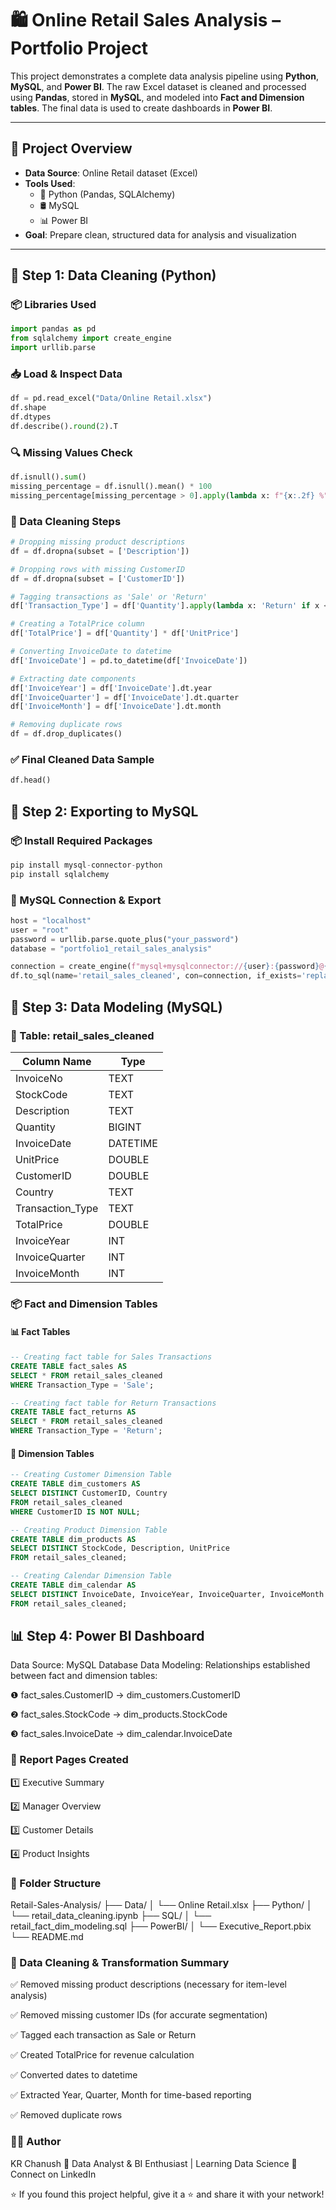 # 🛍️ Online Retail Sales Analysis – Portfolio Project

This project demonstrates a complete data analysis pipeline using **Python**, **MySQL**, and **Power BI**. The raw Excel dataset is cleaned and processed using **Pandas**, stored in **MySQL**, and modeled into **Fact and Dimension tables**. The final data is used to create dashboards in **Power BI**.

---

## 📌 Project Overview

- **Data Source**: Online Retail dataset (Excel)
- **Tools Used**:
  - 🐍 Python (Pandas, SQLAlchemy)
  - 🛢️ MySQL
  - 📊 Power BI
- **Goal**: Prepare clean, structured data for analysis and visualization

---

## 🧹 Step 1: Data Cleaning (Python)

### 📦 Libraries Used

```python
import pandas as pd
from sqlalchemy import create_engine
import urllib.parse
```

### 📥 Load & Inspect Data
```python
df = pd.read_excel("Data/Online Retail.xlsx")
df.shape
df.dtypes
df.describe().round(2).T
```

### 🔍 Missing Values Check
```python
df.isnull().sum()
missing_percentage = df.isnull().mean() * 100
missing_percentage[missing_percentage > 0].apply(lambda x: f"{x:.2f} %")
```

### 🧼 Data Cleaning Steps
```python
# Dropping missing product descriptions
df = df.dropna(subset = ['Description'])

# Dropping rows with missing CustomerID
df = df.dropna(subset = ['CustomerID'])

# Tagging transactions as 'Sale' or 'Return'
df['Transaction_Type'] = df['Quantity'].apply(lambda x: 'Return' if x < 0 else 'Sale')

# Creating a TotalPrice column
df['TotalPrice'] = df['Quantity'] * df['UnitPrice']

# Converting InvoiceDate to datetime
df['InvoiceDate'] = pd.to_datetime(df['InvoiceDate'])

# Extracting date components
df['InvoiceYear'] = df['InvoiceDate'].dt.year
df['InvoiceQuarter'] = df['InvoiceDate'].dt.quarter
df['InvoiceMonth'] = df['InvoiceDate'].dt.month

# Removing duplicate rows
df = df.drop_duplicates()
```

### ✅ Final Cleaned Data Sample
```python
df.head()
```

## 💾 Step 2: Exporting to MySQL
### 📦 Install Required Packages
```python
pip install mysql-connector-python
pip install sqlalchemy
```

### 🔗 MySQL Connection & Export
```python
host = "localhost"
user = "root"
password = urllib.parse.quote_plus("your_password")
database = "portfolio1_retail_sales_analysis"

connection = create_engine(f"mysql+mysqlconnector://{user}:{password}@{host}/{database}")
df.to_sql(name='retail_sales_cleaned', con=connection, if_exists='replace', index=False)
```

## 🧱 Step 3: Data Modeling (MySQL)
### 📝 Table: retail_sales_cleaned
| Column Name       | Type     |
| ----------------- | -------- |
| InvoiceNo         | TEXT     |
| StockCode         | TEXT     |
| Description       | TEXT     |
| Quantity          | BIGINT   |
| InvoiceDate       | DATETIME |
| UnitPrice         | DOUBLE   |
| CustomerID        | DOUBLE   |
| Country           | TEXT     |
| Transaction\_Type | TEXT     |
| TotalPrice        | DOUBLE   |
| InvoiceYear       | INT      |
| InvoiceQuarter    | INT      |
| InvoiceMonth      | INT      |


### 📦 Fact and Dimension Tables
#### 📊 Fact Tables
```sql
-- Creating fact table for Sales Transactions
CREATE TABLE fact_sales AS
SELECT * FROM retail_sales_cleaned
WHERE Transaction_Type = 'Sale';

-- Creating fact table for Return Transactions
CREATE TABLE fact_returns AS
SELECT * FROM retail_sales_cleaned
WHERE Transaction_Type = 'Return';
```

#### 📐 Dimension Tables
```sql
-- Creating Customer Dimension Table
CREATE TABLE dim_customers AS
SELECT DISTINCT CustomerID, Country
FROM retail_sales_cleaned
WHERE CustomerID IS NOT NULL;

-- Creating Product Dimension Table
CREATE TABLE dim_products AS
SELECT DISTINCT StockCode, Description, UnitPrice
FROM retail_sales_cleaned;

-- Creating Calendar Dimension Table
CREATE TABLE dim_calendar AS
SELECT DISTINCT InvoiceDate, InvoiceYear, InvoiceQuarter, InvoiceMonth
FROM retail_sales_cleaned;
```

## 📊 Step 4: Power BI Dashboard
Data Source: MySQL Database
Data Modeling: Relationships established between fact and dimension tables:

  ❶ fact_sales.CustomerID → dim_customers.CustomerID
  
  ❷ fact_sales.StockCode → dim_products.StockCode
  
  ❸ fact_sales.InvoiceDate → dim_calendar.InvoiceDate


### 📄 Report Pages Created
1️⃣ Executive Summary

2️⃣ Manager Overview

3️⃣ Customer Details

4️⃣ Product Insights


### 📁 Folder Structure
Retail-Sales-Analysis/
├── Data/
│   └── Online Retail.xlsx
├── Python/
│   └── retail_data_cleaning.ipynb
├── SQL/
│   └── retail_fact_dim_modeling.sql
├── PowerBI/
│   └── Executive_Report.pbix
└── README.md


### 🧾 Data Cleaning & Transformation Summary
✅ Removed missing product descriptions (necessary for item-level analysis)

✅ Removed missing customer IDs (for accurate segmentation)

✅ Tagged each transaction as Sale or Return

✅ Created TotalPrice for revenue calculation

✅ Converted dates to datetime

✅ Extracted Year, Quarter, Month for time-based reporting

✅ Removed duplicate rows


### 🙋‍♂️ Author
KR Chanush
🧠 Data Analyst & BI Enthusiast | Learning Data Science
🔗 Connect on LinkedIn


⭐ If you found this project helpful, give it a ⭐ and share it with your network!
